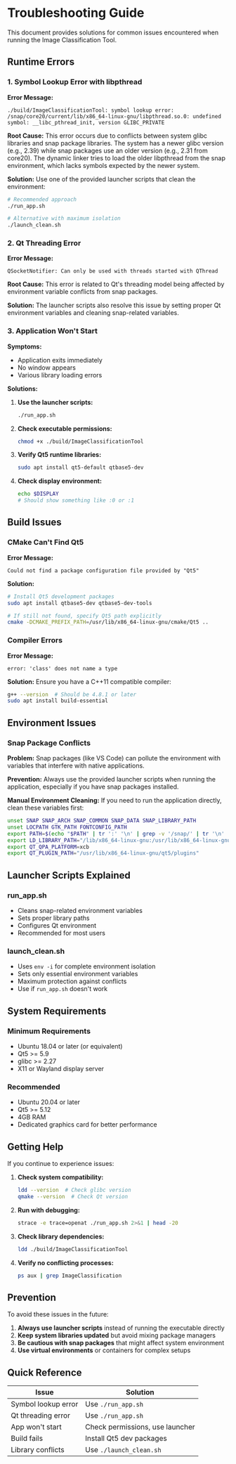 # Troubleshooting Guide

This document provides solutions for common issues encountered when running the Image Classification Tool.

## Runtime Errors

### 1. Symbol Lookup Error with libpthread

**Error Message:**
```
./build/ImageClassificationTool: symbol lookup error: /snap/core20/current/lib/x86_64-linux-gnu/libpthread.so.0: undefined symbol: __libc_pthread_init, version GLIBC_PRIVATE
```

**Root Cause:**
This error occurs due to conflicts between system glibc libraries and snap package libraries. The system has a newer glibc version (e.g., 2.39) while snap packages use an older version (e.g., 2.31 from core20). The dynamic linker tries to load the older libpthread from the snap environment, which lacks symbols expected by the newer system.

**Solution:**
Use one of the provided launcher scripts that clean the environment:

```bash
# Recommended approach
./run_app.sh

# Alternative with maximum isolation
./launch_clean.sh
```

### 2. Qt Threading Error

**Error Message:**
```
QSocketNotifier: Can only be used with threads started with QThread
```

**Root Cause:**
This error is related to Qt's threading model being affected by environment variable conflicts from snap packages.

**Solution:**
The launcher scripts also resolve this issue by setting proper Qt environment variables and cleaning snap-related variables.

### 3. Application Won't Start

**Symptoms:**
- Application exits immediately
- No window appears
- Various library loading errors

**Solutions:**

1. **Use the launcher scripts:**
   ```bash
   ./run_app.sh
   ```

2. **Check executable permissions:**
   ```bash
   chmod +x ./build/ImageClassificationTool
   ```

3. **Verify Qt5 runtime libraries:**
   ```bash
   sudo apt install qt5-default qtbase5-dev
   ```

4. **Check display environment:**
   ```bash
   echo $DISPLAY
   # Should show something like :0 or :1
   ```

## Build Issues

### CMake Can't Find Qt5

**Error Message:**
```
Could not find a package configuration file provided by "Qt5"
```

**Solution:**
```bash
# Install Qt5 development packages
sudo apt install qtbase5-dev qtbase5-dev-tools

# If still not found, specify Qt5 path explicitly
cmake -DCMAKE_PREFIX_PATH=/usr/lib/x86_64-linux-gnu/cmake/Qt5 ..
```

### Compiler Errors

**Error Message:**
```
error: 'class' does not name a type
```

**Solution:**
Ensure you have a C++11 compatible compiler:
```bash
g++ --version  # Should be 4.8.1 or later
sudo apt install build-essential
```

## Environment Issues

### Snap Package Conflicts

**Problem:**
Snap packages (like VS Code) can pollute the environment with variables that interfere with native applications.

**Prevention:**
Always use the provided launcher scripts when running the application, especially if you have snap packages installed.

**Manual Environment Cleaning:**
If you need to run the application directly, clean these variables first:
```bash
unset SNAP SNAP_ARCH SNAP_COMMON SNAP_DATA SNAP_LIBRARY_PATH
unset LOCPATH GTK_PATH FONTCONFIG_PATH
export PATH=$(echo "$PATH" | tr ':' '\n' | grep -v '/snap/' | tr '\n' ':' | sed 's/:$//')
export LD_LIBRARY_PATH="/lib/x86_64-linux-gnu:/usr/lib/x86_64-linux-gnu"
export QT_QPA_PLATFORM=xcb
export QT_PLUGIN_PATH="/usr/lib/x86_64-linux-gnu/qt5/plugins"
```

## Launcher Scripts Explained

### run_app.sh
- Cleans snap-related environment variables
- Sets proper library paths
- Configures Qt environment
- Recommended for most users

### launch_clean.sh
- Uses `env -i` for complete environment isolation
- Sets only essential environment variables
- Maximum protection against conflicts
- Use if `run_app.sh` doesn't work

## System Requirements

### Minimum Requirements
- Ubuntu 18.04 or later (or equivalent)
- Qt5 >= 5.9
- glibc >= 2.27
- X11 or Wayland display server

### Recommended
- Ubuntu 20.04 or later
- Qt5 >= 5.12
- 4GB RAM
- Dedicated graphics card for better performance

## Getting Help

If you continue to experience issues:

1. **Check system compatibility:**
   ```bash
   ldd --version  # Check glibc version
   qmake --version  # Check Qt version
   ```

2. **Run with debugging:**
   ```bash
   strace -e trace=openat ./run_app.sh 2>&1 | head -20
   ```

3. **Check library dependencies:**
   ```bash
   ldd ./build/ImageClassificationTool
   ```

4. **Verify no conflicting processes:**
   ```bash
   ps aux | grep ImageClassification
   ```

## Prevention

To avoid these issues in the future:

1. **Always use launcher scripts** instead of running the executable directly
2. **Keep system libraries updated** but avoid mixing package managers
3. **Be cautious with snap packages** that might affect system environment
4. **Use virtual environments** or containers for complex setups

## Quick Reference

| Issue | Solution |
|-------|----------|
| Symbol lookup error | Use `./run_app.sh` |
| Qt threading error | Use `./run_app.sh` |
| App won't start | Check permissions, use launcher |
| Build fails | Install Qt5 dev packages |
| Library conflicts | Use `./launch_clean.sh` |
